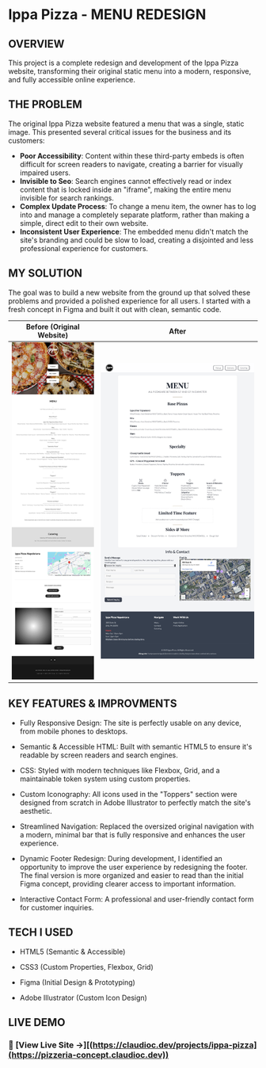 # Ippa Pizza - MENU REDESIGN

## OVERVIEW

This project is a complete redesign and development of the Ippa Pizza website, transforming their original static menu into a modern, responsive, and fully accessible online experience.

## THE PROBLEM

The original Ippa Pizza website featured a menu that was a single, static image. This presented several critical issues for the business and its customers:

- **Poor Accessibility**: Content within these third-party embeds is often difficult for screen readers to navigate, creating a barrier for visually impaired users.
- **Invisible to Seo**: Search engines cannot effectively read or index content that is locked inside an "iframe", making the entire menu invisible for search rankings.
- **Complex Update Process**: To change a menu item, the owner has to log into and manage a completely separate platform, rather than making a simple, direct edit to their own website.
- **Inconsistent User Experience**: The embedded menu didn't match the site's branding and could be slow to load, creating a disjointed and less professional experience for customers.

## MY SOLUTION

The goal was to build a new website from the ground up that solved these problems and provided a polished experience for all users. I started with a fresh concept in Figma and built it out with clean, semantic code.

|              Before (Original Website)              |                        After                         |
| :-------------------------------------------------: | :--------------------------------------------------: |
| ![Original Ippa Pizza Website](./images/before.jpg) | ![Redesigned Ippa Pizza Concept](./images/after.jpg) |

## KEY FEATURES & IMPROVMENTS

- Fully Responsive Design: The site is perfectly usable on any device, from mobile phones to desktops.

- Semantic & Accessible HTML: Built with semantic HTML5 to ensure it's readable by screen readers and search engines.

- CSS: Styled with modern techniques like Flexbox, Grid, and a maintainable token system using custom properties.

- Custom Iconography: All icons used in the "Toppers" section were designed from scratch in Adobe Illustrator to perfectly match the site's aesthetic.

- Streamlined Navigation: Replaced the oversized original navigation with a modern, minimal bar that is fully responsive and enhances the user experience.

- Dynamic Footer Redesign: During development, I identified an opportunity to improve the user experience by redesigning the footer. The final version is more organized and easier to read than the initial Figma concept, providing clearer access to important information.

- Interactive Contact Form: A professional and user-friendly contact form for customer inquiries.

## TECH I USED

- HTML5 (Semantic & Accessible)

- CSS3 (Custom Properties, Flexbox, Grid)

- Figma (Initial Design & Prototyping)

- Adobe Illustrator (Custom Icon Design)

## LIVE DEMO

### 🔴 **[View Live Site →][(https://claudioc.dev/projects/ippa-pizza](https://pizzeria-concept.claudioc.dev))**
